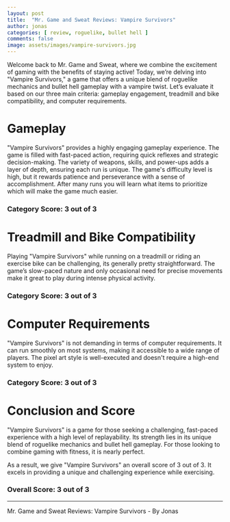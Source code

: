 ```yaml
---
layout: post
title:  "Mr. Game and Sweat Reviews: Vampire Survivors"
author: jonas
categories: [ review, roguelike, bullet hell ]
comments: false
image: assets/images/vampire-survivors.jpg
---
```


Welcome back to Mr. Game and Sweat, where we combine the excitement of gaming with the benefits of staying active! Today, we’re delving into "Vampire Survivors," a game that offers a unique blend of roguelike mechanics and bullet hell gameplay with a vampire twist. Let’s evaluate it based on our three main criteria: gameplay engagement, treadmill and bike compatibility, and computer requirements.

# Gameplay

"Vampire Survivors" provides a highly engaging gameplay experience. The game is filled with fast-paced action, requiring quick reflexes and strategic decision-making. The variety of weapons, skills, and power-ups adds a layer of depth, ensuring each run is unique. The game's difficulty level is high, but it rewards patience and perseverance with a sense of accomplishment. After many runs you will learn what items to prioritize which will make the game much easier.

### Category Score: 3 out of 3

# Treadmill and Bike Compatibility

Playing "Vampire Survivors" while running on a treadmill or riding an exercise bike can be challenging, its generally pretty straightforward. The game’s slow-paced nature and only occasional need for precise movements make it great to play during intense physical activity.

### Category Score: 3 out of 3

# Computer Requirements

"Vampire Survivors" is not demanding in terms of computer requirements. It can run smoothly on most systems, making it accessible to a wide range of players. The pixel art style is well-executed and doesn't require a high-end system to enjoy.

### Category Score: 3 out of 3

# Conclusion and Score

"Vampire Survivors" is a game for those seeking a challenging, fast-paced experience with a high level of replayability. Its strength lies in its unique blend of roguelike mechanics and bullet hell gameplay. For those looking to combine gaming with fitness, it is nearly perfect.

As a result, we give "Vampire Survivors" an overall score of 3 out of 3. It excels in providing a unique and challenging experience while exercising.

### Overall Score: 3 out of 3

---

Mr. Game and Sweat Reviews: Vampire Survivors - By Jonas
